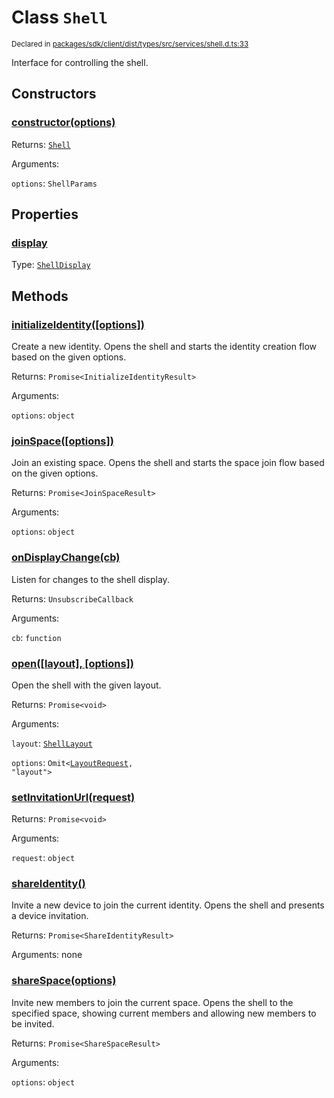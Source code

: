 # Class `Shell`
<sub>Declared in [packages/sdk/client/dist/types/src/services/shell.d.ts:33]()</sub>


Interface for controlling the shell.

## Constructors
### [constructor(options)]()




Returns: <code>[Shell](/api/@dxos/react-client/classes/Shell)</code>

Arguments: 

`options`: <code>ShellParams</code>



## Properties
### [display]()
Type: <code>[ShellDisplay](/api/@dxos/react-client/enums#ShellDisplay)</code>




## Methods
### [initializeIdentity(\[options\])]()


Create a new identity.
Opens the shell and starts the identity creation flow based on the given options.

Returns: <code>Promise&lt;InitializeIdentityResult&gt;</code>

Arguments: 

`options`: <code>object</code>


### [joinSpace(\[options\])]()


Join an existing space.
Opens the shell and starts the space join flow based on the given options.

Returns: <code>Promise&lt;JoinSpaceResult&gt;</code>

Arguments: 

`options`: <code>object</code>


### [onDisplayChange(cb)]()


Listen for changes to the shell display.

Returns: <code>UnsubscribeCallback</code>

Arguments: 

`cb`: <code>function</code>


### [open(\[layout\], \[options\])]()


Open the shell with the given layout.

Returns: <code>Promise&lt;void&gt;</code>

Arguments: 

`layout`: <code>[ShellLayout](/api/@dxos/react-client/enums#ShellLayout)</code>

`options`: <code>Omit&lt;[LayoutRequest](/api/@dxos/react-client/interfaces/LayoutRequest), "layout"&gt;</code>


### [setInvitationUrl(request)]()




Returns: <code>Promise&lt;void&gt;</code>

Arguments: 

`request`: <code>object</code>


### [shareIdentity()]()


Invite a new device to join the current identity.
Opens the shell and presents a device invitation.

Returns: <code>Promise&lt;ShareIdentityResult&gt;</code>

Arguments: none




### [shareSpace(options)]()


Invite new members to join the current space.
Opens the shell to the specified space, showing current members and allowing new members to be invited.

Returns: <code>Promise&lt;ShareSpaceResult&gt;</code>

Arguments: 

`options`: <code>object</code>


